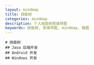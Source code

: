 ```yaml
---
layout: mindmap
title: 技能树
categories: mindmap
description: 个人技能树思维导图
keywords: 技能树, 思维导图, mindmap, 脑图
---
```


```mindmap
# 技能树
## Java 后端开发
## Android 开发
## Windows 开发
```
